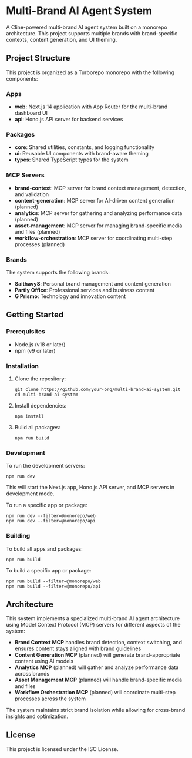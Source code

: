 # Multi-Brand AI Agent System

A Cline-powered multi-brand AI agent system built on a monorepo architecture. This project supports multiple brands with brand-specific contexts, content generation, and UI theming.

## Project Structure

This project is organized as a Turborepo monorepo with the following components:

### Apps

- **web**: Next.js 14 application with App Router for the multi-brand dashboard UI
- **api**: Hono.js API server for backend services

### Packages

- **core**: Shared utilities, constants, and logging functionality
- **ui**: Reusable UI components with brand-aware theming
- **types**: Shared TypeScript types for the system

### MCP Servers

- **brand-context**: MCP server for brand context management, detection, and validation
- **content-generation**: MCP server for AI-driven content generation (planned)
- **analytics**: MCP server for gathering and analyzing performance data (planned)
- **asset-management**: MCP server for managing brand-specific media and files (planned)
- **workflow-orchestration**: MCP server for coordinating multi-step processes (planned)

### Brands

The system supports the following brands:

- **SaithavyS**: Personal brand management and content generation
- **Partly Office**: Professional services and business content
- **G Prismo**: Technology and innovation content

## Getting Started

### Prerequisites

- Node.js (v18 or later)
- npm (v9 or later)

### Installation

1. Clone the repository:
   ```
   git clone https://github.com/your-org/multi-brand-ai-system.git
   cd multi-brand-ai-system
   ```

2. Install dependencies:
   ```
   npm install
   ```

3. Build all packages:
   ```
   npm run build
   ```

### Development

To run the development servers:

```
npm run dev
```

This will start the Next.js app, Hono.js API server, and MCP servers in development mode.

To run a specific app or package:

```
npm run dev --filter=@monorepo/web
npm run dev --filter=@monorepo/api
```

### Building

To build all apps and packages:

```
npm run build
```

To build a specific app or package:

```
npm run build --filter=@monorepo/web
npm run build --filter=@monorepo/api
```

## Architecture

This system implements a specialized multi-brand AI agent architecture using Model Context Protocol (MCP) servers for different aspects of the system:

- **Brand Context MCP** handles brand detection, context switching, and ensures content stays aligned with brand guidelines
- **Content Generation MCP** (planned) will generate brand-appropriate content using AI models
- **Analytics MCP** (planned) will gather and analyze performance data across brands
- **Asset Management MCP** (planned) will handle brand-specific media and files
- **Workflow Orchestration MCP** (planned) will coordinate multi-step processes across the system

The system maintains strict brand isolation while allowing for cross-brand insights and optimization.

## License

This project is licensed under the ISC License.
